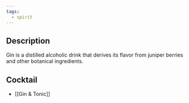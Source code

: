```yaml
---
tags:
  - spirit
---
```

## Description
Gin is a distilled alcoholic drink that derives its flavor from juniper berries and other botanical ingredients.
## Cocktail
- [[Gin & Tonic]]